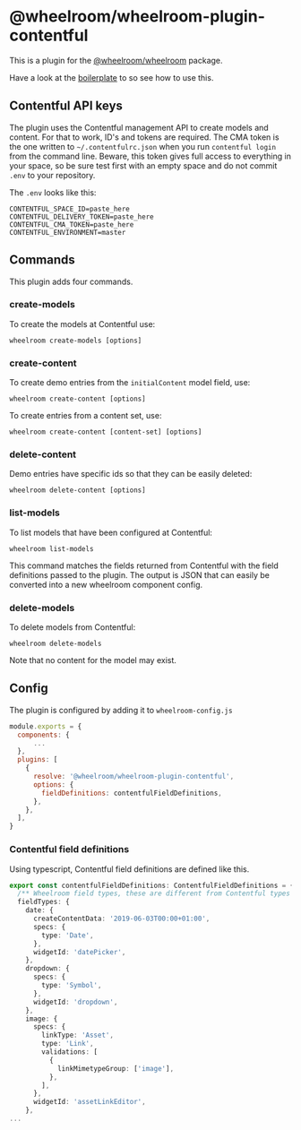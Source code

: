 # @wheelroom/wheelroom-plugin-contentful

This is a plugin for the [@wheelroom/wheelroom](https://www.npmjs.com/package/@wheelroom/wheelroom) package.

Have a look at the [boilerplate](https://github.com/wheelroom/wheelroom/tree/master/packages/boilerplate) to so see how to use this.

## Contentful API keys

The plugin uses the Contentful management API to create models and content.  For
that to work, ID's and tokens are required. The CMA token is the one written to
`~/.contentfulrc.json` when you run `contentful login` from the command line.
Beware, this token gives full access to everything in your space, so be sure
test first with an empty space and do not commit `.env` to your repository.

The `.env` looks like this:
```
CONTENTFUL_SPACE_ID=paste_here
CONTENTFUL_DELIVERY_TOKEN=paste_here
CONTENTFUL_CMA_TOKEN=paste_here
CONTENTFUL_ENVIRONMENT=master
```

## Commands

This plugin adds four commands.

### create-models

To create the models at Contentful use:
```
wheelroom create-models [options]
```

### create-content

To create demo entries from the `initialContent` model field, use:
```
wheelroom create-content [options]
```

To create entries from a content set, use:
```
wheelroom create-content [content-set] [options]
```

### delete-content

Demo entries have specific ids so that they can be easily deleted:
```
wheelroom delete-content [options]
```

### list-models

To list models that have been configured at Contentful:
```
wheelroom list-models
```

This command matches the fields returned from Contentful with the field
definitions passed to the plugin. The output is JSON that can easily be
converted into a new wheelroom component config.

### delete-models

To delete models from Contentful:
```
wheelroom delete-models
```

Note that no content for the model may exist.


## Config

The plugin is configured by adding it to `wheelroom-config.js`

```javascript
module.exports = {
  components: {
      ...
  },
  plugins: [
    {
      resolve: '@wheelroom/wheelroom-plugin-contentful',
      options: {
        fieldDefinitions: contentfulFieldDefinitions,
      },
    },
  ],
}
```


### Contentful field definitions

Using typescript, Contentful field definitions are defined like this. 

```typescript
export const contentfulFieldDefinitions: ContentfulFieldDefinitions = {
  /** Wheelroom field types, these are different from Contentful types */
  fieldTypes: {
    date: {
      createContentData: '2019-06-03T00:00+01:00',
      specs: {
        type: 'Date',
      },
      widgetId: 'datePicker',
    },
    dropdown: {
      specs: {
        type: 'Symbol',
      },
      widgetId: 'dropdown',
    },
    image: {
      specs: {
        linkType: 'Asset',
        type: 'Link',
        validations: [
          {
            linkMimetypeGroup: ['image'],
          },
        ],
      },
      widgetId: 'assetLinkEditor',
    },
...
```